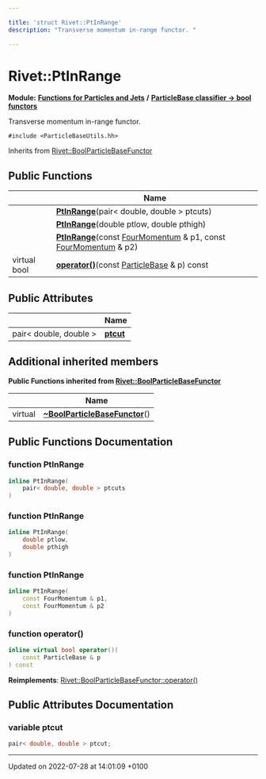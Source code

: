 ```yaml
---

title: 'struct Rivet::PtInRange'
description: "Transverse momentum in-range functor. "

---
```


# Rivet::PtInRange

**Module:** **[Functions for Particles and Jets](http://example.org/modules/group__particlebaseutils/)** **/** **[ParticleBase classifier -> bool functors](http://example.org/modules/group__particlebasetutils__pb2bool/)**



Transverse momentum in-range functor. 


`#include <ParticleBaseUtils.hh>`

Inherits from [Rivet::BoolParticleBaseFunctor](http://example.org/classes/structrivet_1_1boolparticlebasefunctor/)

## Public Functions

|                | Name           |
| -------------- | -------------- |
| | **[PtInRange](http://example.org/modules/group__particlebaseutils/#function-ptinrange)**(pair< double, double > ptcuts) |
| | **[PtInRange](http://example.org/modules/group__particlebaseutils/#function-ptinrange)**(double ptlow, double pthigh) |
| | **[PtInRange](http://example.org/modules/group__particlebaseutils/#function-ptinrange)**(const <a href="http://example.org/classes/classrivet_1_1fourmomentum/">FourMomentum</a> & p1, const <a href="http://example.org/classes/classrivet_1_1fourmomentum/">FourMomentum</a> & p2) |
| virtual bool | **[operator()](http://example.org/modules/group__particlebaseutils/#function-operator())**(const <a href="http://example.org/classes/classrivet_1_1particlebase/">ParticleBase</a> & p) const |

## Public Attributes

|                | Name           |
| -------------- | -------------- |
| pair< double, double > | **[ptcut](http://example.org/modules/group__particlebaseutils/#variable-ptcut)**  |

## Additional inherited members

**Public Functions inherited from [Rivet::BoolParticleBaseFunctor](http://example.org/classes/structrivet_1_1boolparticlebasefunctor/)**

|                | Name           |
| -------------- | -------------- |
| virtual | **[~BoolParticleBaseFunctor](http://example.org/modules/group__particlebaseutils/#function-~boolparticlebasefunctor)**() |


## Public Functions Documentation

### function PtInRange

```cpp
inline PtInRange(
    pair< double, double > ptcuts
)
```


### function PtInRange

```cpp
inline PtInRange(
    double ptlow,
    double pthigh
)
```


### function PtInRange

```cpp
inline PtInRange(
    const FourMomentum & p1,
    const FourMomentum & p2
)
```


### function operator()

```cpp
inline virtual bool operator()(
    const ParticleBase & p
) const
```


**Reimplements**: [Rivet::BoolParticleBaseFunctor::operator()](http://example.org/modules/group__particlebaseutils/#function-operator())


## Public Attributes Documentation

### variable ptcut

```cpp
pair< double, double > ptcut;
```


-------------------------------

Updated on 2022-07-28 at 14:01:09 +0100
